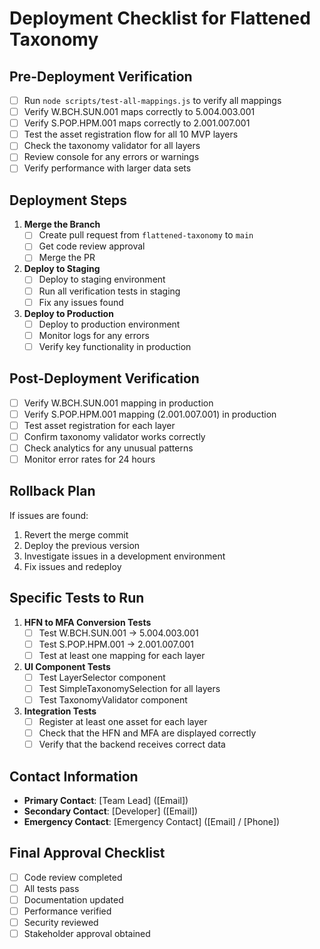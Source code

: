 # Deployment Checklist for Flattened Taxonomy

## Pre-Deployment Verification

- [ ] Run `node scripts/test-all-mappings.js` to verify all mappings
- [ ] Verify W.BCH.SUN.001 maps correctly to 5.004.003.001
- [ ] Verify S.POP.HPM.001 maps correctly to 2.001.007.001
- [ ] Test the asset registration flow for all 10 MVP layers
- [ ] Check the taxonomy validator for all layers
- [ ] Review console for any errors or warnings
- [ ] Verify performance with larger data sets

## Deployment Steps

1. **Merge the Branch**
   - [ ] Create pull request from `flattened-taxonomy` to `main`
   - [ ] Get code review approval
   - [ ] Merge the PR

2. **Deploy to Staging**
   - [ ] Deploy to staging environment
   - [ ] Run all verification tests in staging
   - [ ] Fix any issues found

3. **Deploy to Production**
   - [ ] Deploy to production environment
   - [ ] Monitor logs for any errors
   - [ ] Verify key functionality in production

## Post-Deployment Verification

- [ ] Verify W.BCH.SUN.001 mapping in production
- [ ] Verify S.POP.HPM.001 mapping (2.001.007.001) in production
- [ ] Test asset registration for each layer
- [ ] Confirm taxonomy validator works correctly
- [ ] Check analytics for any unusual patterns
- [ ] Monitor error rates for 24 hours

## Rollback Plan

If issues are found:

1. Revert the merge commit
2. Deploy the previous version
3. Investigate issues in a development environment
4. Fix issues and redeploy

## Specific Tests to Run

1. **HFN to MFA Conversion Tests**
   - [ ] Test W.BCH.SUN.001 → 5.004.003.001
   - [ ] Test S.POP.HPM.001 → 2.001.007.001
   - [ ] Test at least one mapping for each layer

2. **UI Component Tests**
   - [ ] Test LayerSelector component
   - [ ] Test SimpleTaxonomySelection for all layers
   - [ ] Test TaxonomyValidator component

3. **Integration Tests**
   - [ ] Register at least one asset for each layer
   - [ ] Check that the HFN and MFA are displayed correctly
   - [ ] Verify that the backend receives correct data

## Contact Information

- **Primary Contact**: [Team Lead] ([Email])
- **Secondary Contact**: [Developer] ([Email])
- **Emergency Contact**: [Emergency Contact] ([Email] / [Phone])

## Final Approval Checklist

- [ ] Code review completed
- [ ] All tests pass
- [ ] Documentation updated
- [ ] Performance verified
- [ ] Security reviewed
- [ ] Stakeholder approval obtained